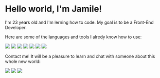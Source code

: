 # Hello world, I'm Jamile!
I'm 23 years old and I'm lerning how to code. My goal is to be a Front-End Developer.

Here are some of the languages and tools I alredy know how to use:

<img src="https://img.shields.io/badge/HTML5-E34F26?style=for-the-badge&logo=html5&logoColor=white" />
<img src="https://img.shields.io/badge/CSS3-1572B6?style=for-the-badge&logo=css3&logoColor=white" />
<img src="https://img.shields.io/badge/JavaScript-323330?style=for-the-badge&logo=javascript&logoColor=F7DF1E"/>

<img src="https://img.shields.io/badge/C%23-239120?style=for-the-badge&logo=c-sharp&logoColor=white" />
<img src="https://img.shields.io/badge/Git-F05032?style=for-the-badge&logo=git&logoColor=white" />
<img src="https://img.shields.io/badge/Visual_Studio_Code-0078D4?style=for-the-badge&logo=visual%20studio%20code&logoColor=white" />
<img src="https://img.shields.io/badge/Node.js-339933?style=for-the-badge&logo=nodedotjs&logoColor=white"/>


Contact me! It will be a pleasure to learn and chat with someone about this whole new world:

<a href="https://www.linkedin.com/in/jamilesvalerio/" target="_blank"><img src="https://img.shields.io/badge/LinkedIn-0077B5?style=for-the-badge&logo=linkedin&logoColor=white"/><a/>
<a href="mailto: jamilevalerio.code@gmail.com" target="_blank"><img src="https://img.shields.io/badge/Gmail-D14836?style=for-the-badge&logo=gmail&logoColor=white"/><a/>
<a href="https://github.com/jamilevalerio" target="_blank"><img src="https://img.shields.io/badge/GitHub-100000?style=for-the-badge&logo=github&logoColor=white"/><a/>


